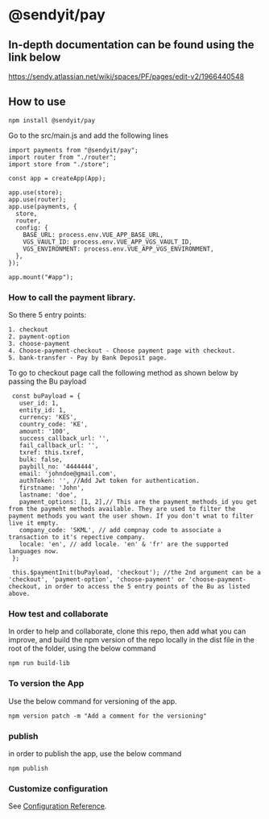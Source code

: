 # @sendyit/pay

## In-depth documentation can be found using the link below
https://sendy.atlassian.net/wiki/spaces/PF/pages/edit-v2/1966440548

## How to use
```
npm install @sendyit/pay
```

Go to the src/main.js and add the following lines

```
import payments from "@sendyit/pay";
import router from "./router";
import store from "./store";

const app = createApp(App);

app.use(store);
app.use(router);
app.use(payments, {
  store,
  router,
  config: {
    BASE_URL: process.env.VUE_APP_BASE_URL,
    VGS_VAULT_ID: process.env.VUE_APP_VGS_VAULT_ID,
    VGS_ENVIRONMENT: process.env.VUE_APP_VGS_ENVIRONMENT,
  },
});

app.mount("#app");
```


### How to call the payment library.

So there 5 entry points:
 ```
 1. checkout
 2. payment-option
 3. choose-payment
 4. Choose-payment-checkout - Choose payment page with checkout.
 5. bank-transfer - Pay by Bank Deposit page.
 ```

 To go to checkout page call the following method as shown below by passing the Bu payload

 ```
  const buPayload = {
    user_id: 1,
    entity_id: 1,
    currency: 'KES',
    country_code: 'KE',
    amount: '100',
    success_callback_url: '',
    fail_callback_url: '',
    txref: this.txref,
    bulk: false,
    paybill_no: '4444444',
    email: 'johndoe@gmail.com',
    authToken: '', //Add Jwt token for authentication.
    firstname: 'John',
    lastname: 'doe',
    payment_options: [1, 2],// This are the payment_methods_id you get from the paymeht methods available. They are used to filter the payment methods you want the user shown. If you don't wnat to filter live it empty.
    company_code: 'SKML', // add compnay code to associate a transaction to it's repective company.
    locale: 'en', // add locale. 'en' & 'fr' are the supported languages now.
  };

  this.$paymentInit(buPayload, 'checkout'); //the 2nd argument can be a 'checkout', 'payment-option', 'choose-payment' or 'choose-payment-checkout, in order to access the 5 entry points of the Bu as listed above.
 ```

 ### How test and collaborate
 In order to help and collaborate, clone this repo, then add what you can improve, and build the npm version of the repo locally in the dist file in the root of the folder, using the below command

 ```
 npm run build-lib
 ```

 ### To version the App
 Use the below command for versioning of the app.

 ```
 npm version patch -m "Add a comment for the versioning"
 ```

 ### publish 

 in  order to publish the app, use the below command

 ```
 npm publish
 ```


### Customize configuration
See [Configuration Reference](https://cli.vuejs.org/config/).
